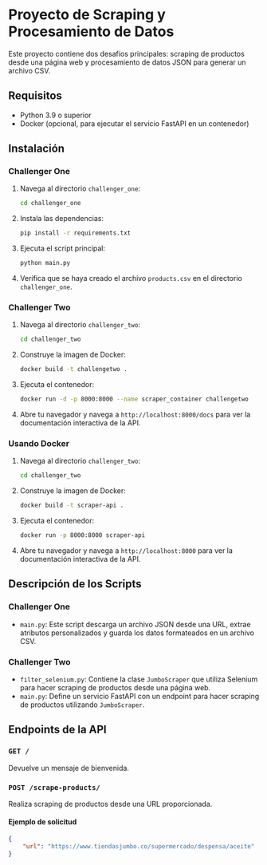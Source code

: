 # Proyecto de Scraping y Procesamiento de Datos

Este proyecto contiene dos desafíos principales: scraping de productos desde una página web y procesamiento de datos JSON para generar un archivo CSV.



## Requisitos

- Python 3.9 o superior
- Docker (opcional, para ejecutar el servicio FastAPI en un contenedor)

## Instalación

### Challenger One

1. Navega al directorio `challenger_one`:
    ```sh
    cd challenger_one
    ```

2. Instala las dependencias:
    ```sh
    pip install -r requirements.txt
    ```

3. Ejecuta el script principal:
    ```sh
    python main.py
    ```

4. Verifica que se haya creado el archivo `products.csv` en el directorio `challenger_one`.

### Challenger Two

1. Navega al directorio `challenger_two`:
    ```sh
    cd challenger_two
    ```

2. Construye la imagen de Docker:
    ```sh
    docker build -t challengetwo .
    ```

3. Ejecuta el contenedor:
    ```sh
    docker run -d -p 8000:8000 --name scraper_container challengetwo
    ```

4. Abre tu navegador y navega a `http://localhost:8000/docs` para ver la documentación interactiva de la API.

### Usando Docker

1. Navega al directorio `challenger_two`:
    ```sh
    cd challenger_two
    ```

2. Construye la imagen de Docker:
    ```sh
    docker build -t scraper-api .
    ```

3. Ejecuta el contenedor:
    ```sh
    docker run -p 8000:8000 scraper-api
    ```

4. Abre tu navegador y navega a `http://localhost:8000` para ver la documentación interactiva de la API.

## Descripción de los Scripts

### Challenger One

- `main.py`: Este script descarga un archivo JSON desde una URL, extrae atributos personalizados y guarda los datos formateados en un archivo CSV.

### Challenger Two

- `filter_selenium.py`: Contiene la clase `JumboScraper` que utiliza Selenium para hacer scraping de productos desde una página web.
- `main.py`: Define un servicio FastAPI con un endpoint para hacer scraping de productos utilizando `JumboScraper`.

## Endpoints de la API

### `GET /`

Devuelve un mensaje de bienvenida.

### `POST /scrape-products/`

Realiza scraping de productos desde una URL proporcionada.

#### Ejemplo de solicitud

```json
{
    "url": "https://www.tiendasjumbo.co/supermercado/despensa/aceite"
}
```
